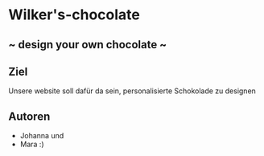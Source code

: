 # Wilker's-chocolate
## ~ design your own chocolate ~
## Ziel
Unsere website soll dafür da sein, personalisierte Schokolade zu designen

## Autoren
  * Johanna und
  * Mara :)
